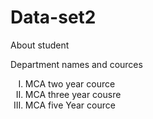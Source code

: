 # Data-set2
About student
<html>
  <head> Department names and cources </head>
  <body>
<ol type = I>
  <li><p1> MCA two year cource </p1></li>
  <li><p2> MCA three year cousre </p1></li>
  <li><p3> MCA five Year cource </p3></li>
  </ol>
    <b style='Arial" size=20 <Subjects></b>
    <ul>
      <li> Design of programming language</li>
      <li> Deep Learning </li>
      <li> Machine learning </li>
      <li> Data Strcture </li>
      <li> Open source system</li>
    </ul>
  </body>
  
</html>
